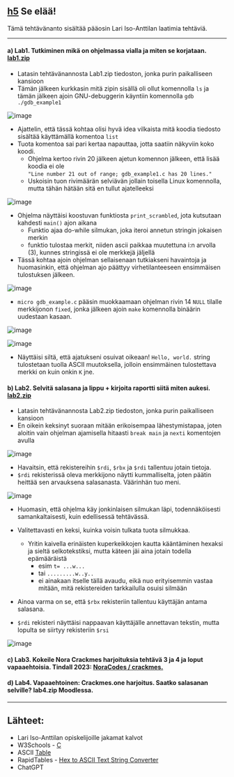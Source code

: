## [h5](https://terokarvinen.com/application-hacking/#:~:text=ainakin%20brittil%C3%A4isiss%C3%A4%20yliopistoissa.-,h5,-Se%20el%C3%A4%C3%A4!) Se elää!
Tämä tehtävänanto sisältää pääosin Lari Iso-Anttilan laatimia tehtäviä.


---
#### a) Lab1. Tutkiminen mikä on ohjelmassa vialla ja miten se korjataan. [lab1.zip](https://terokarvinen.com/application-hacking/lab1.zip)

- Latasin tehtävänannosta Lab1.zip tiedoston, jonka purin paikalliseen kansioon
- Tämän jälkeen kurkkasin mitä zipin sisällä oli ollut komennolla `ls` ja tämän jälkeen ajoin GNU-debuggerin käyntiin komennolla `gdb ./gdb_example1`

![image](https://github.com/user-attachments/assets/4aa1e191-85ed-44ef-bc6a-e9a808f287e9)

- Ajattelin, että tässä kohtaa olisi hyvä idea vilkaista mitä koodia tiedosto sisältää käyttämällä komentoa `list`
- Tuota komentoa sai pari kertaa napauttaa, jotta saatiin näkyviin koko koodi.
  - Ohjelma kertoo rivin 20 jälkeen ajetun komennon jälkeen, että lisää koodia ei ole <br>`"Line number 21 out of range; gdb_example1.c has 20 lines."`
  - Uskoisin tuon rivimäärän selviävän jollain toisella Linux komennolla, mutta tähän hätään sitä en tullut ajatelleeksi

![image](https://github.com/user-attachments/assets/3b276772-6d05-4bb6-a3ed-c94b2404887e)

- Ohjelma näyttäisi koostuvan funktiosta `print_scrambled`, jota kutsutaan kahdesti `main()` ajon aikana
  - Funktio ajaa do-while silmukan, joka iteroi annetun stringin jokaisen merkin
  - funktio tulostaa merkit, niiden ascii paikkaa muutettuna i:n arvolla (3), kunnes stringissä ei ole merkkejä jäljellä
- Tässä kohtaa ajoin ohjelman sellaisenaan tutkiakseni havaintoja ja huomasinkin, että ohjelman ajo päättyy virhetilanteeseen ensimmäisen tulostuksen jälkeen.

![image](https://github.com/user-attachments/assets/e29bbcc2-26ce-419f-8010-9937f6ee513a)

- `micro gdb_example.c` pääsin muokkaamaan ohjelman rivin 14 `NULL` tilalle merkkijonon `fixed`, jonka jälkeen ajoin `make` komennolla binäärin uudestaan kasaan.

![image](https://github.com/user-attachments/assets/3038256c-f44f-44f8-8a09-b4f81f43c063)

![image](https://github.com/user-attachments/assets/fc0b092a-8d0a-4738-b50c-457c2a1a8e6e)

- Näyttäisi siltä, että ajatukseni osuivat oikeaan! `Hello, world.` string tulostetaan tuolla ASCII muutoksella, jolloin ensimmäinen tulostettava merkki on kuin onkin `K` jne.


#### b) Lab2. Selvitä salasana ja lippu + kirjoita raportti siitä miten aukesi. [lab2.zip](https://terokarvinen.com/application-hacking/lab2.zip)

- Latasin tehtävänannosta Lab2.zip tiedoston, jonka purin paikalliseen kansioon
- En oikein keksinyt suoraan mitään erikoisempaa lähestymistapaa, joten aloitin vain ohjelman ajamisella hitaasti `break main` ja `nexti` komentojen avulla

![image](https://github.com/user-attachments/assets/a3803555-e77f-4eac-9509-3122f73ec05c)

- Havaitsin, että rekistereihin `$rdi`, `$rbx` ja `$rdi` tallentuu jotain tietoja.
- `$rdi` rekisterissä oleva merkkijono näytti kummalliselta, joten päätin heittää sen arvauksena salasanasta. Väärinhän tuo meni.

![image](https://github.com/user-attachments/assets/2b77c31b-1f5d-470c-9107-88ac60e93ed9)

- Huomasin, että ohjelma käy jonkinlaisen silmukan läpi, todennäköisesti samankaltaisesti, kuin edellisessä tehtävässä.
- Valitettavasti en keksi, kuinka voisin tulkata tuota silmukkaa.
  - Yritin kaivella erinäisten kuperkeikkojen kautta kääntäminen hexaksi ja sieltä selkotekstiksi, mutta käteen jäi aina jotain todella epämääräistä
    - esim `t= ...w...`
    - tai `.........w..y..`
    - ei ainakaan itselle tällä avaudu, eikä nuo erityisemmin vastaa mitään, mitä rekistereiden tarkkailulla osuisi silmään

- Ainoa varma on se, että `$rbx` rekisteriin tallentuu käyttäjän antama salasana.
- `$rdi` rekisteri näyttäisi nappaavan käyttäjälle annettavan tekstin, mutta lopulta se siirtyy rekisteriin `$rsi`

![image](https://github.com/user-attachments/assets/8f362939-c3cb-4e8c-b42b-1cd5c6561a55)





#### c) Lab3. Kokeile Nora Crackmes harjoituksia tehtävä 3 ja 4 ja loput vapaaehtoisia. Tindall 2023: [NoraCodes / crackmes.](https://github.com/NoraCodes/crackmes)


#### d) Lab4. Vapaaehtoinen: Crackmes.one harjoitus. Saatko salasanan selville? lab4.zip Moodlessa.




---
## Lähteet:

- Lari Iso-Anttilan opiskelijoille jakamat kalvot
- W3Schools - [C](https://www.w3schools.com/c/index.php)
- ASCII [Table](https://www.asciitable.com/)
- RapidTables - [Hex to ASCII Text String Converter](https://www.rapidtables.com/convert/number/hex-to-ascii.html)
- ChatGPT
